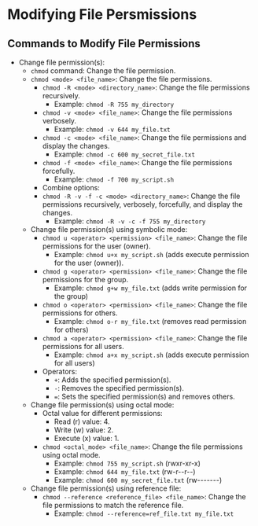 # Modifying File Persmissions

## Commands to Modify File Permissions

- Change file permission(s):
  - `chmod` command: Change the file permission.
  - `chmod <mode> <file_name>`: Change the file permissions.
    - `chmod -R <mode> <directory_name>`: Change the file permissions recursively.
      - Example: `chmod -R 755 my_directory`
    - `chmod -v <mode> <file_name>`: Change the file permissions verbosely.
      - Example: `chmod -v 644 my_file.txt`
    - `chmod -c <mode> <file_name>`: Change the file permissions and display the changes.
      - Example: `chmod -c 600 my_secret_file.txt`
    - `chmod -f <mode> <file_name>`: Change the file permissions forcefully.
      - Example: `chmod -f 700 my_script.sh`
    - Combine options:
    - `chmod -R -v -f -c <mode> <directory_name>`: Change the file permissions recursively, verbosely, forcefully, and display the changes.
      - Example: `chmod -R -v -c -f 755 my_directory`
  - Change file permission(s) using symbolic mode:
    - `chmod u <operator> <permission> <file_name>`: Change the file permissions for the user (owner).
      - Example: `chmod u+x my_script.sh` (adds execute permission for the user (owner)).
    - `chmod g <operator> <permission> <file_name>`: Change the file permissions for the group.
      - Example: `chmod g+w my_file.txt` (adds write permission for the group)
    - `chmod o <operator> <permission> <file_name>`: Change the file permissions for others.
      - Example: `chmod o-r my_file.txt` (removes read permission for others)
    - `chmod a <operator> <permission> <file_name>`: Change the file permissions for all users.
      - Example: `chmod a+x my_script.sh` (adds execute permission for all users)
    - Operators:
      - `+`: Adds the specified permission(s).
      - `-`: Removes the specified permission(s).
      - `=`: Sets the specified permission(s) and removes others.
  - Change file permission(s) using octal mode:
    - Octal value for different permissions:
      - Read (r) value: 4.
      - Write (w) value: 2.
      - Execute (x) value: 1.
    - `chmod <octal_mode> <file_name>`: Change the file permissions using octal mode.
      - Example: `chmod 755 my_script.sh` (rwxr-xr-x)
      - Example: `chmod 644 my_file.txt` (rw-r--r--)
      - Example: `chmod 600 my_secret_file.txt` (rw-------)
  - Change file permission(s) using reference file:
    - `chmod --reference <reference_file> <file_name>`: Change the file permissions to match the reference file.
      - Example: `chmod --reference=ref_file.txt my_file.txt`
